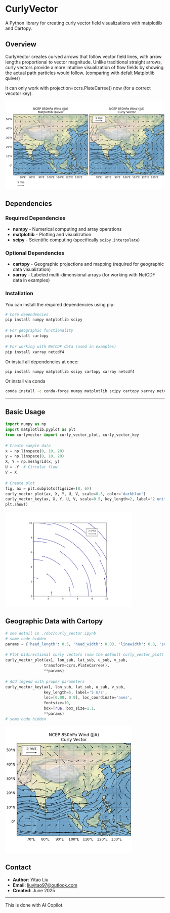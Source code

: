 # CurlyVector

A Python library for creating curly vector field visualizations with matplotlib and Cartopy.

## Overview

CurlyVector creates curved arrows that follow vector field lines, with arrow lengths proportional to vector magnitude. Unlike traditional straight arrows, curly vectors provide a more intuitive visualization of flow fields by showing the actual path particles would follow. (comparing with defalt Matplotlib quiver)

It can only work with projection=ccrs.PlateCarree() now (for a correct vecotor key).

![Geo Curly Vector Example](./doc/quiver_NCEP_850hPa_JJA_compare.png)

## Dependencies

### Required Dependencies
- **numpy** - Numerical computing and array operations
- **matplotlib** - Plotting and visualization
- **scipy** - Scientific computing (specifically `scipy.interpolate`)

### Optional Dependencies
- **cartopy** - Geographic projections and mapping (required for geographic data visualization)
- **xarray** - Labeled multi-dimensional arrays (for working with NetCDF data in examples)

### Installation

You can install the required dependencies using pip:

```bash
# Core dependencies
pip install numpy matplotlib scipy

# For geographic functionality
pip install cartopy

# For working with NetCDF data (used in examples)
pip install xarray netcdf4
```

Or install all dependencies at once:
```bash
pip install numpy matplotlib scipy cartopy xarray netcdf4
```

Or install via conda
```bash
conda install -c conda-forge numpy matplotlib scipy cartopy xarray netcdf4
```

---

## Basic Usage

```python
import numpy as np
import matplotlib.pyplot as plt
from curlyvector import curly_vector_plot, curly_vector_key

# Create sample data
x = np.linspace(0, 10, 20)
y = np.linspace(0, 10, 20)
X, Y = np.meshgrid(x, y)
U = -Y  # Circular flow
V = X

# Create plot
fig, ax = plt.subplots(figsize=(8, 6))
curly_vector_plot(ax, X, Y, U, V, scale=0.5, color='darkblue')
curly_vector_key(ax, X, Y, U, V, scale=0.5, key_length=2, label='2 units')
plt.show()
```


<img src="./doc/curly_vector_example.png" alt="Curly Vector Example" width="400"/>


## Geographic Data with Cartopy

```Python
# see detail in ./doc/curly_vector.ipynb
# some code hidden
params = {'head_length': 0.5, 'head_width': 0.03, 'linewidth': 0.8, 'scale': 1.5, 'color': 'k'}

# Plot bidirectional curly vectors (now the default curly_vector_plot)
curly_vector_plot(ax1, lon_sub, lat_sub, u_sub, v_sub, 
                 transform=ccrs.PlateCarree(), 
                 **params)

# Add legend with proper parameters
curly_vector_key(ax1, lon_sub, lat_sub, u_sub, v_sub, 
                 key_length=5, label='5 m/s', 
                 loc=[0.08, 0.9], loc_coordinate='axes', 
                 fontsize=10, 
                 box=True, box_size=1.1, 
                 **params)
# some code hidden
```
<img src="./doc/quiver_NCEP_850hPa_JJA_1fig.png" alt="Geo Curly Vector Example" width="400"/>

## Contact

- **Author**: Yitao Liu
- **Email**: liuyitao97@outlook.com
- **Created**: June 2025

---

This is done with AI Copilot.

